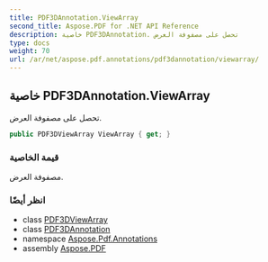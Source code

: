 ```yaml
---
title: PDF3DAnnotation.ViewArray
second_title: Aspose.PDF for .NET API Reference
description: خاصية PDF3DAnnotation. تحصل على مصفوفة العرض
type: docs
weight: 70
url: /ar/net/aspose.pdf.annotations/pdf3dannotation/viewarray/
---
```

## خاصية PDF3DAnnotation.ViewArray

تحصل على مصفوفة العرض.

```csharp
public PDF3DViewArray ViewArray { get; }
```

### قيمة الخاصية

مصفوفة العرض.

### انظر أيضًا

* class [PDF3DViewArray](../../pdf3dviewarray/)
* class [PDF3DAnnotation](../)
* namespace [Aspose.Pdf.Annotations](../../../aspose.pdf.annotations/)
* assembly [Aspose.PDF](../../../)